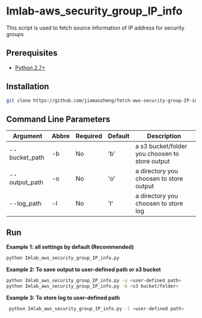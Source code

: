 # Imlab-aws_security_group_IP_info
This script is used to fetch source information of IP address for security groups


## Prerequisites
+  [Python 2.7+](http://www.python.org/download/)

## Installation
```bash 
git clone https://github.com/jiamaozheng/fetch-aws-security-group-IP-info.git
``` 

## Command Line Parameters 
  Argument              |  Abbre  | Required | Default  | Description  
  ----------------------| ------- | -------- | -------- | ------------------------
  --bucket_path         |  -b     |   No     |  'b'     | a s3 bucket/folder you choosen to store output
  --output_path         |  -o     |   No     |  'o'     | a directory you choosen to store output
  --log_path            |  -l     |   No     |  'l'     | a directory you choosen to store log

## Run  
**Example 1: all settings by default (Recommended)**
 ```bash 
 python Imlab_aws_security_group_IP_info.py
 ``` 

**Example 2: To save output to user-defined path or s3 bucket**
 ```bash 
 python Imlab_aws_security_group_IP_info.py -o <user-defined path> 
 python Imlab_aws_security_group_IP_info.py -b <s3 bucket/folder> 
 ``` 

 **Example 3: To store log to user-defined path**
 ```bash 
  python Imlab_aws_security_group_IP_info.py -l <user-defined path> 
 ``` 
